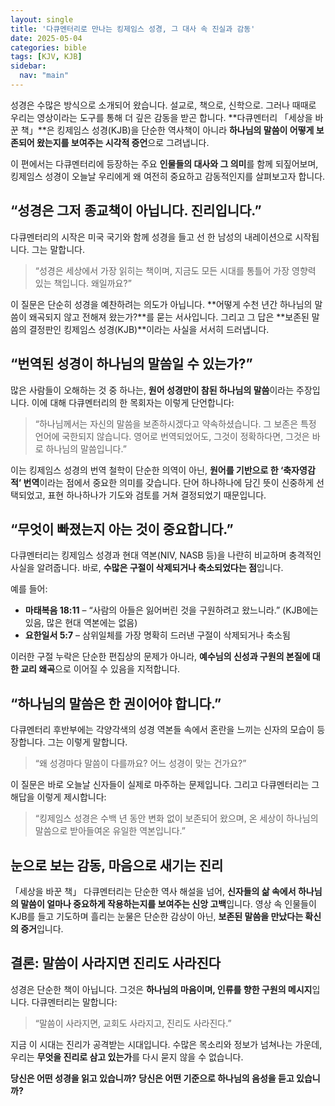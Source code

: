 ```yaml
---
layout: single
title: '다큐멘터리로 만나는 킹제임스 성경, 그 대사 속 진실과 감동'
date: 2025-05-04
categories: bible
tags: [KJV, KJB]
sidebar:
  nav: "main"
---
```


성경은 수많은 방식으로 소개되어 왔습니다. 설교로, 책으로, 신학으로. 그러나 때때로 우리는 영상이라는 도구를 통해 더 깊은 감동을 받곤 합니다. **다큐멘터리 「세상을 바꾼 책」**은 킹제임스 성경(KJB)을 단순한 역사책이 아니라 **하나님의 말씀이 어떻게 보존되어 왔는지를 보여주는 시각적 증언**으로 그려냅니다.

이 편에서는 다큐멘터리에 등장하는 주요 **인물들의 대사와 그 의미**를 함께 되짚어보며, 킹제임스 성경이 오늘날 우리에게 왜 여전히 중요하고 감동적인지를 살펴보고자 합니다.

## “성경은 그저 종교책이 아닙니다. 진리입니다.”

다큐멘터리의 시작은 미국 국기와 함께 성경을 들고 선 한 남성의 내레이션으로 시작됩니다. 그는 말합니다.

> “성경은 세상에서 가장 읽히는 책이며, 지금도 모든 시대를 통틀어 가장 영향력 있는 책입니다. 왜일까요?”

이 질문은 단순히 성경을 예찬하려는 의도가 아닙니다. **어떻게 수천 년간 하나님의 말씀이 왜곡되지 않고 전해져 왔는가?**를 묻는 서사입니다. 그리고 그 답은 **보존된 말씀의 결정판인 킹제임스 성경(KJB)**이라는 사실을 서서히 드러냅니다.

## “번역된 성경이 하나님의 말씀일 수 있는가?”

많은 사람들이 오해하는 것 중 하나는, **원어 성경만이 참된 하나님의 말씀**이라는 주장입니다. 이에 대해 다큐멘터리의 한 목회자는 이렇게 단언합니다:

> “하나님께서는 자신의 말씀을 보존하시겠다고 약속하셨습니다. 그 보존은 특정 언어에 국한되지 않습니다. 영어로 번역되었어도, 그것이 정확하다면, 그것은 바로 하나님의 말씀입니다.”

이는 킹제임스 성경의 번역 철학이 단순한 의역이 아닌, **원어를 기반으로 한 ‘축자영감적’ 번역**이라는 점에서 중요한 의미를 갖습니다. 단어 하나하나에 담긴 뜻이 신중하게 선택되었고, 표현 하나하나가 기도와 검토를 거쳐 결정되었기 때문입니다.

## “무엇이 빠졌는지 아는 것이 중요합니다.”

다큐멘터리는 킹제임스 성경과 현대 역본(NIV, NASB 등)을 나란히 비교하며 충격적인 사실을 알려줍니다. 바로, **수많은 구절이 삭제되거나 축소되었다는 점**입니다.

예를 들어:

* **마태복음 18:11** – “사람의 아들은 잃어버린 것을 구원하려고 왔느니라.” (KJB에는 있음, 많은 현대 역본에는 없음)
* **요한일서 5:7** – 삼위일체를 가장 명확히 드러낸 구절이 삭제되거나 축소됨

이러한 구절 누락은 단순한 편집상의 문제가 아니라, **예수님의 신성과 구원의 본질에 대한 교리 왜곡**으로 이어질 수 있음을 지적합니다.

## “하나님의 말씀은 한 권이어야 합니다.”

다큐멘터리 후반부에는 각양각색의 성경 역본들 속에서 혼란을 느끼는 신자의 모습이 등장합니다. 그는 이렇게 말합니다.

> “왜 성경마다 말씀이 다를까요? 어느 성경이 맞는 건가요?”

이 질문은 바로 오늘날 신자들이 실제로 마주하는 문제입니다. 그리고 다큐멘터리는 그 해답을 이렇게 제시합니다:

> “킹제임스 성경은 수백 년 동안 변화 없이 보존되어 왔으며, 온 세상이 하나님의 말씀으로 받아들여온 유일한 역본입니다.”

## 눈으로 보는 감동, 마음으로 새기는 진리

「세상을 바꾼 책」 다큐멘터리는 단순한 역사 해설을 넘어, **신자들의 삶 속에서 하나님의 말씀이 얼마나 중요하게 작용하는지를 보여주는 신앙 고백**입니다. 영상 속 인물들이 KJB를 들고 기도하며 흘리는 눈물은 단순한 감상이 아닌, **보존된 말씀을 만났다는 확신의 증거**입니다.

## 결론: 말씀이 사라지면 진리도 사라진다

성경은 단순한 책이 아닙니다. 그것은 **하나님의 마음이며, 인류를 향한 구원의 메시지**입니다. 다큐멘터리는 말합니다:

> “말씀이 사라지면, 교회도 사라지고, 진리도 사라진다.”

지금 이 시대는 진리가 공격받는 시대입니다. 수많은 목소리와 정보가 넘쳐나는 가운데, 우리는 **무엇을 진리로 삼고 있는가**를 다시 묻지 않을 수 없습니다.

**당신은 어떤 성경을 읽고 있습니까?**
**당신은 어떤 기준으로 하나님의 음성을 듣고 있습니까?**
